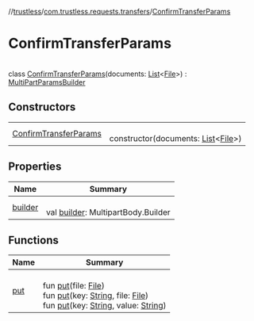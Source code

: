 //[trustless](../../../index.md)/[com.trustless.requests.transfers](../index.md)/[ConfirmTransferParams](index.md)

# ConfirmTransferParams

\
class [ConfirmTransferParams](index.md)(documents: [List](https://kotlinlang.org/api/latest/jvm/stdlib/kotlin.collections/-list/index.html)&lt;[File](https://developer.android.com/reference/kotlin/java/io/File.html)&gt;) : [MultiPartParamsBuilder](../../com.trustless.params/-multi-part-params-builder/index.md)

## Constructors

| | |
|---|---|
| [ConfirmTransferParams](-confirm-transfer-params.md) | <br>constructor(documents: [List](https://kotlinlang.org/api/latest/jvm/stdlib/kotlin.collections/-list/index.html)&lt;[File](https://developer.android.com/reference/kotlin/java/io/File.html)&gt;) |

## Properties

| Name | Summary |
|---|---|
| [builder](../../com.trustless.params/-multi-part-params-builder/builder.md) | <br>val [builder](../../com.trustless.params/-multi-part-params-builder/builder.md): MultipartBody.Builder |

## Functions

| Name | Summary |
|---|---|
| [put](../../com.trustless.params/-multi-part-params-builder/put.md) | <br>fun [put](../../com.trustless.params/-multi-part-params-builder/put.md)(file: [File](https://developer.android.com/reference/kotlin/java/io/File.html))<br>fun [put](../../com.trustless.params/-multi-part-params-builder/put.md)(key: [String](https://kotlinlang.org/api/latest/jvm/stdlib/kotlin/-string/index.html), file: [File](https://developer.android.com/reference/kotlin/java/io/File.html))<br>fun [put](../../com.trustless.params/-multi-part-params-builder/put.md)(key: [String](https://kotlinlang.org/api/latest/jvm/stdlib/kotlin/-string/index.html), value: [String](https://kotlinlang.org/api/latest/jvm/stdlib/kotlin/-string/index.html)) |
